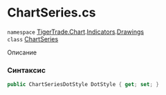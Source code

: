 
# ChartSeries.cs
`namespace` [TigerTrade.Chart](../../../TigerTrade.Chart.md).[Indicators](../../../TigerTrade.Chart/Indicators.md).[Drawings](../../../TigerTrade.Chart/Indicators/Drawings.md)  
    `class` [ChartSeries](../../ChartSeries.cs.md)

Описание

### Синтаксис
```csharp
public ChartSeriesDotStyle DotStyle { get; set; }
```
